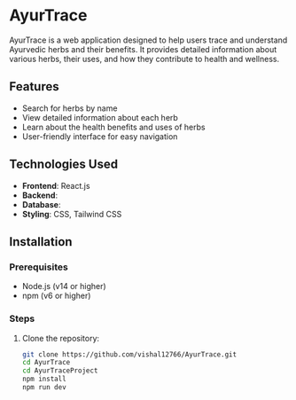 # AyurTrace

AyurTrace is a web application designed to help users trace and understand Ayurvedic herbs and their benefits. It provides detailed information about various herbs, their uses, and how they contribute to health and wellness.

## Features

- Search for herbs by name
- View detailed information about each herb
- Learn about the health benefits and uses of herbs
- User-friendly interface for easy navigation

## Technologies Used

- **Frontend**: React.js
- **Backend**: 
- **Database**:
- **Styling**: CSS, Tailwind CSS

## Installation

### Prerequisites

- Node.js (v14 or higher)
- npm (v6 or higher)
  

### Steps

1. Clone the repository:
   ```bash
   git clone https://github.com/vishal12766/AyurTrace.git
   cd AyurTrace
   cd AyurTraceProject
   npm install
   npm run dev


